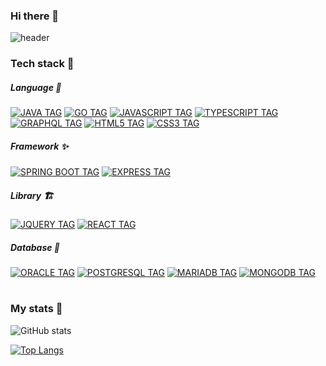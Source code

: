 ### Hi there 👋

![header](https://capsule-render.vercel.app/api?type=slice&color=auto&height=300&section=header&text=Gyeonghwan's%20github&fontSize=70)

### Tech stack 🌱
##### Language 🎈
[![JAVA TAG](http://img.shields.io/badge/-Java-007396?style=flat-square&logo=java&logoColor=whitelink=https://github.com/ghma1213)](https://github.com/ghma1213) [![GO TAG](http://img.shields.io/badge/-Go-00ADD8?style=flat-square&logo=go&logoColor=white&link=https://github.com/ghma1213)](https://github.com/ghma1213) [![JAVASCRIPT TAG](http://img.shields.io/badge/-Javascript-F7DF1E?style=flat-square&logo=Javascript&logoColor=black&link=https://github.com/ghma1213)](https://github.com/ghma1213) [![TYPESCRIPT TAG](http://img.shields.io/badge/-Typescript-3178C6?style=flat-square&logo=Typescript&logoColor=white&link=https://github.com/ghma1213)](https://github.com/ghma1213) [![GRAPHQL TAG](http://img.shields.io/badge/-Graphql-E10098?style=flat-square&logo=GRAPHQL&logoColor=white&link=https://github.com/ghma1213)](https://github.com/ghma1213) [![HTML5 TAG](http://img.shields.io/badge/-HTML-E34F26?style=flat-square&logo=HTML5&logoColor=white&link=https://github.com/ghma1213)](https://github.com/ghma1213) [![CSS3 TAG](http://img.shields.io/badge/-CSS-1572B6?style=flat-square&logo=CSS3&logoColor=white&link=https://github.com/ghma1213)](https://github.com/ghma1213)  

##### Framework ✨
[![SPRING BOOT TAG](http://img.shields.io/badge/-Springboot-6DB33F?style=flat-square&logo=SpringBoot&logoColor=white&link=https://github.com/ghma1213)](https://github.com/ghma1213) [![EXPRESS TAG](http://img.shields.io/badge/-Express-000000?style=flat-square&logo=Express&logoColor=white&link=https://github.com/ghma1213)](https://github.com/ghma1213) 
 
##### Library 🏗
[![JQUERY TAG](http://img.shields.io/badge/-jQuery-0769AD?style=flat-square&logo=jQuery&logoColor=white&link=https://github.com/ghma1213)](https://github.com/ghma1213) [![REACT TAG](http://img.shields.io/badge/-React-61DAFB?style=flat-square&logo=React&logoColor=black&link=https://github.com/ghma1213)](https://github.com/ghma1213)

##### Database 🎁
 [![ORACLE TAG](http://img.shields.io/badge/-Oracle-F80000?style=flat-square&logo=Oracle&logoColor=white&link=https://github.com/ghma1213)](https://github.com/ghma1213) [![POSTGRESQL TAG](http://img.shields.io/badge/-PostgreSQL-4169E1?style=flat-square&logo=PostgreSQL&logoColor=white&link=https://github.com/ghma1213)](https://github.com/ghma1213) [![MARIADB TAG](http://img.shields.io/badge/-MariaDB-003545?style=flat-square&logo=MariaDB&logoColor=white&link=https://github.com/ghma1213)](https://github.com/ghma1213) [![MONGODB TAG](http://img.shields.io/badge/-MongoDB-47A248?style=flat-square&logo=MongoDB&logoColor=white&link=https://github.com/ghma1213)](https://github.com/ghma1213)  
#
### My stats 🤔
![GitHub stats](https://github-readme-stats.vercel.app/api?username=ghma1213&count_private=true)  

[![Top Langs](https://github-readme-stats.vercel.app/api/top-langs/?username=ghma1213&hide=css,html)](https://github.com/ghma1213)
<!--
**ghma1213/ghma1213** is a ✨ _special_ ✨ repository because its `README.md` (this file) appears on your GitHub profile.

Here are some ideas to get you started:

- 🔭 I’m currently working on ...
- 🌱 I’m currently learning ...
- 👯 I’m looking to collaborate on ...
- 🤔 I’m looking for help with ...
- 💬 Ask me about ...
- 📫 How to reach me: ...
- 😄 Pronouns: ...
- ⚡ Fun fact: ...
-->
